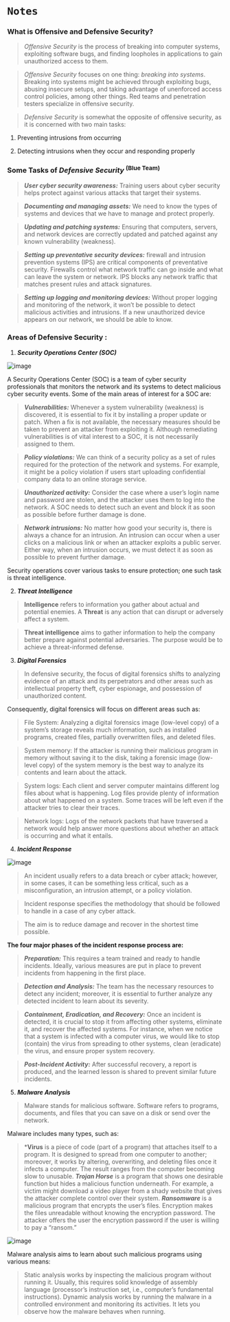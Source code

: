 # `Notes` 

### What is Offensive and Defensive Security?

> _Offensive Security_ is the process of breaking into computer systems, exploiting software bugs, and finding loopholes in applications to gain unauthorized access to them.

> _Offensive Security_ focuses on one thing: _breaking into systems_. Breaking into systems might be achieved through exploiting bugs, abusing insecure setups, and taking advantage of unenforced access control policies, among other things. Red teams and penetration testers specialize in offensive security.

> _Defensive Security_ is somewhat the opposite of offensive security, as it is concerned with two main tasks:

1. Preventing intrusions from occurring

2. Detecting intrusions when they occur and responding properly

### Some Tasks of _Defensive Security_ <sup>(Blue Team)</sup>

> ***User cyber security awareness:*** Training users about cyber security helps protect against various attacks that target their systems.

> ***Documenting and managing assets:*** We need to know the types of systems and devices that we have to manage and protect properly.

> ***Updating and patching systems:*** Ensuring that computers, servers, and network devices are correctly updated and patched against any known vulnerability (weakness).

> ***Setting up preventative security devices:*** firewall and intrusion prevention systems (IPS) are critical components of preventative security. Firewalls control what network traffic can go inside and what can leave the system or network. IPS blocks any network traffic that matches present rules and attack signatures.

> ***Setting up logging and monitoring devices:*** Without proper logging and monitoring of the network, it won’t be possible to detect malicious activities and intrusions. If a new unauthorized device appears on our network, we should be able to know.

### Areas of Defensive Security :

1. ***Security Operations Center (SOC)***

![image](https://user-images.githubusercontent.com/35003220/205218477-52cdeafe-7b85-4905-a4bc-87344cfa6fd3.png)

A Security Operations Center (SOC) is a team of cyber security professionals that monitors the network and its systems to detect malicious cyber security events. Some of the main areas of interest for a SOC are:

> ***Vulnerabilities:*** Whenever a system vulnerability (weakness) is discovered, it is essential to fix it by installing a proper update or patch. When a fix is not available, the necessary measures should be taken to prevent an attacker from exploiting it. Although remediating vulnerabilities is of vital interest to a SOC, it is not necessarily assigned to them.
    
> ***Policy violations:*** We can think of a security policy as a set of rules required for the protection of the network and systems. For example, it might be a policy violation if users start uploading confidential company data to an online storage service.
    
> ***Unauthorized activity:*** Consider the case where a user’s login name and password are stolen, and the attacker uses them to log into the network. A SOC needs to detect such an event and block it as soon as possible before further damage is done.
    
> ***Network intrusions:*** No matter how good your security is, there is always a chance for an intrusion. An intrusion can occur when a user clicks on a malicious link or when an attacker exploits a public server. Either way, when an intrusion occurs, we must detect it as soon as possible to prevent further damage.
    
Security operations cover various tasks to ensure protection; one such task is threat intelligence.

2. ***Threat Intelligence***
> **Intelligence** refers to information you gather about actual and potential enemies. A **Threat** is any action that can disrupt or adversely affect a system. 
     
> **Threat intelligence** aims to gather information to help the company better prepare against potential adversaries. The purpose would be to achieve a threat-informed defense.

3. ***Digital Forensics***

> In defensive security, the focus of digital forensics shifts to analyzing evidence of an attack and its perpetrators and other areas such as intellectual property theft, cyber espionage, and possession of unauthorized content.

Consequently, digital forensics will focus on different areas such as:
     
> File System: Analyzing a digital forensics image (low-level copy) of a system’s storage reveals much information, such as installed programs, created files, partially overwritten files, and deleted files.
   
> System memory: If the attacker is running their malicious program in memory without saving it to the disk, taking a forensic image (low-level copy) of the system memory is the best way to analyze its contents and learn about the attack.

> System logs: Each client and server computer maintains different log files about what is happening. Log files provide plenty of information about what happened on a system. Some traces will be left even if the attacker tries to clear their traces.

> Network logs: Logs of the network packets that have traversed a network would help answer more questions about whether an attack is occurring and what it entails.
     
4. ***Incident Response***

![image](https://user-images.githubusercontent.com/35003220/205217889-af0ac729-3d82-4b49-8e4c-61eff56806cc.png)

> An incident usually refers to a data breach or cyber attack; however, in some cases, it can be something less critical, such as a misconfiguration, an intrusion attempt, or a policy violation.

> Incident response specifies the methodology that should be followed to handle in a case of any cyber attack.

>The aim is to reduce damage and recover in the shortest time possible.

**The four major phases of the incident response process are:**

> ***Preparation:*** This requires a team trained and ready to handle incidents. Ideally, various measures are put in place to prevent incidents from happening in the first place.

> ***Detection and Analysis:*** The team has the necessary resources to detect any incident; moreover, it is essential to further analyze any detected incident to learn about its severity.

> ***Containment, Eradication, and Recovery:*** Once an incident is detected, it is crucial to stop it from affecting other systems, eliminate it, and recover the affected systems. For instance, when we notice that a system is infected with a computer virus, we would like to stop (contain) the virus from spreading to other systems, clean (eradicate) the virus, and ensure proper system recovery.

> ***Post-Incident Activity:*** After successful recovery, a report is produced, and the learned lesson is shared to prevent similar future incidents.

5. ***Malware Analysis***

> Malware stands for malicious software. Software refers to programs, documents, and files that you can save on a disk or send over the network. 

Malware includes many types, such as:

> ***Virus** is a piece of code (part of a program) that attaches itself to a program. It is designed to spread from one computer to another; moreover, it works by altering, overwriting, and deleting files once it infects a computer. The result ranges from the computer becoming slow to unusable.
> ***Trojan Horse*** is a program that shows one desirable function but hides a malicious function underneath. For example, a victim might download a video player from a shady website that gives the attacker complete control over their system.
> ***Ransomware*** is a malicious program that encrypts the user’s files. Encryption makes the files unreadable without knowing the encryption password. The attacker offers the user the encryption password if the user is willing to pay a “ransom.”

![image](https://user-images.githubusercontent.com/35003220/205218206-250816ae-00c1-4584-b3cf-79fe0d5cab6c.png)

Malware analysis aims to learn about such malicious programs using various means:

> Static analysis works by inspecting the malicious program without running it. Usually, this requires solid knowledge of assembly language (processor’s instruction set, i.e., computer’s fundamental instructions).
> Dynamic analysis works by running the malware in a controlled environment and monitoring its activities. It lets you observe how the malware behaves when running.
